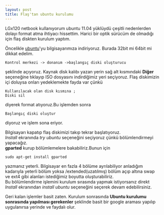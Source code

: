 ```yaml
---
layout: post
title: Flaş'tan ubuntu kurulumu
---
```

LGx120 netbook kullanıyorum ubuntu 11.04 yüklüydü çeşitli nedenlerden dolayı format atma ihtiyacı hissettim. Harici bir optik sürücüm de olmadığı için flaş diskten kurulum yaptım.

Öncelikle [ubuntu](ubuntu.com)'yu bilgisayarımıza indiriyoruz. Burada 32bit mi 64bit mi dikkat edelim.

    Kontrol merkezi -> donanım ->başlangıç diski oluşturucu 
şeklinde açıyoruz. Kaynak disk kalıbı yazan yerin sağ alt kısmındaki **Diğer** seçeneğine tıklayıp ISO dosyasını indirdiğimiz yeri seçiyoruz.
Flaş diskimizin içi doluysa onları yedeklemekte fayda var çünkü 
    
    Kullanılacak olan disk kısmına ;
    Diski sil 
diyerek format atıyoruz.Bu işlemden sonra 

    Başlangıç diski oluştur 
diyoruz ve işlem sona eriyor.

Bilgisayarı kapatıp flaş diskimizi takıp tekrar başlatıyoruz.  
*Install* ekranında *try ubuntu* seçeneğini seçiyoruz çünkü bölümlendirmeyi yapacağız.  
**gparted** kurup bölümlemelere bakabiliriz.Bunun için

	sudo apt-get install gparted 
yazmanız yeterli. Bilgisayar en fazla 4 bölüme ayrılabiliyor anladığım kadarıyla yeterli bölüm yoksa /extended(uzatılmış) bölüm açıp altına swap ve ext4 gibi alanları istediğimiz boyutta oluşturabiliriz.  
Bu bölümlendirme işlemini kurulum sırasında yapmak istiyorsanız direkt   
*Install* ekranından *install ubuntu* seçeneğini seçerek devam edebilirsiniz.

Geri kalan işlemler basit zaten. Kurulum sonrasında **Ubuntu kurulumu sonrasında yapılması gerekenler** şeklinde basit bir google araması yapılıp uygulanırsa yerinde ve faydalı olur.







